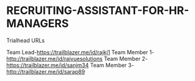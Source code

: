 # RECRUITING-ASSISTANT-FOR-HR-MANAGERS

Trialhead URLs

Team Lead-https://trailblazer.me/id/rajkj1
Team Member 1-http://trailblazer.me/id/rajvuesolutions
Team Member 2-https://trailblazer.me/id/sanjm34
Team Member 3-http://trailblazer.me/id/sarap89
